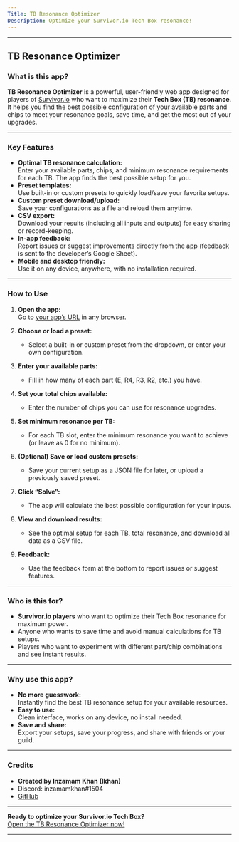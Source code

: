 ```yaml
---
Title: TB Resonance Optimizer
Description: Optimize your Survivor.io Tech Box resonance!
---
```

---

## **TB Resonance Optimizer**

### **What is this app?**

**TB Resonance Optimizer** is a powerful, user-friendly web app designed for players of [Survivor.io](https://survivorio.fandom.com) who want to maximize their **Tech Box (TB) resonance**.  
It helps you find the best possible configuration of your available parts and chips to meet your resonance goals, save time, and get the most out of your upgrades.

---

### **Key Features**

- **Optimal TB resonance calculation:**  
  Enter your available parts, chips, and minimum resonance requirements for each TB. The app finds the best possible setup for you.
- **Preset templates:**  
  Use built-in or custom presets to quickly load/save your favorite setups.
- **Custom preset download/upload:**  
  Save your configurations as a file and reload them anytime.
- **CSV export:**  
  Download your results (including all inputs and outputs) for easy sharing or record-keeping.
- **In-app feedback:**  
  Report issues or suggest improvements directly from the app (feedback is sent to the developer’s Google Sheet).
- **Mobile and desktop friendly:**  
  Use it on any device, anywhere, with no installation required.

---

### **How to Use**

1. **Open the app:**  
   Go to [your app’s URL](https://tb-resonance-optimizerpy-inzamamkhan.streamlit.app/) in any browser.

2. **Choose or load a preset:**  
   - Select a built-in or custom preset from the dropdown, or enter your own configuration.

3. **Enter your available parts:**  
   - Fill in how many of each part (E, R4, R3, R2, etc.) you have.

4. **Set your total chips available:**  
   - Enter the number of chips you can use for resonance upgrades.

5. **Set minimum resonance per TB:**  
   - For each TB slot, enter the minimum resonance you want to achieve (or leave as 0 for no minimum).

6. **(Optional) Save or load custom presets:**  
   - Save your current setup as a JSON file for later, or upload a previously saved preset.

7. **Click “Solve”:**  
   - The app will calculate the best possible configuration for your inputs.

8. **View and download results:**  
   - See the optimal setup for each TB, total resonance, and download all data as a CSV file.

9. **Feedback:**  
   - Use the feedback form at the bottom to report issues or suggest features.

---

### **Who is this for?**

- **Survivor.io players** who want to optimize their Tech Box resonance for maximum power.
- Anyone who wants to save time and avoid manual calculations for TB setups.
- Players who want to experiment with different part/chip combinations and see instant results.

---

### **Why use this app?**

- **No more guesswork:**  
  Instantly find the best TB resonance setup for your available resources.
- **Easy to use:**  
  Clean interface, works on any device, no install needed.
- **Save and share:**  
  Export your setups, save your progress, and share with friends or your guild.

---

### **Credits**

- **Created by Inzamam Khan (Ikhan)**
- Discord: inzamamkhan#1504
- [GitHub](https://github.com/Inzamam-khan123/TB-Resonance-Optimizer)

---

**Ready to optimize your Survivor.io Tech Box?**  
[Open the TB Resonance Optimizer now!](https://tb-resonance-optimizerpy-inzamamkhan.streamlit.app/)

---
